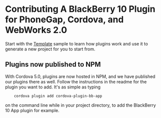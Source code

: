 # Contributing A BlackBerry 10 Plugin for PhoneGap, Cordova, and WebWorks 2.0

Start with the [Template](https://github.com/blackberry/WebWorks-Community-APIs/tree/master/BB10-Cordova/Template) sample to learn how plugins work and use it to generate a new project for you to start from.

## Plugins now published to NPM

With Cordova 5.0, plugins are now hosted in NPM, and we have published our plugins there as well. Follow the instructions in the readme for the plugin you want to add. It's as simple as typing

```
	cordova plugin add cordova-plugin-bb-app
```

on the command line while in your project directory, to add the BlackBerry 10 App plugin for example.

